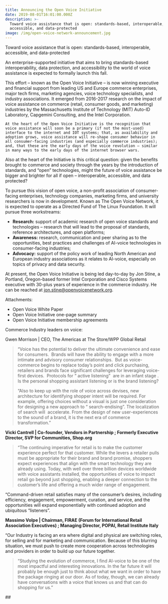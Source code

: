 ```yaml
---
title: Announcing the Open Voice Initiative
date: 2019-08-01T16:01:00.000Z
description: >-
  Toward voice assistance that is open: standards-based, interoperable,
  accessible, and data-protected
image: /img/open-voice-network-announcement.jpg
---
```

Toward voice assistance that is open: standards-based, interoperable, accessible, and data-protected

An enterprise-supported initiative that aims to bring standards-based interoperability, data protection, and accessibility to the world of voice assistance is expected to formally launch this fall.

This effort – known as the Open Voice Initiative – is now winning executive and financial support from leading US and Europe commerce enterprises, major tech firms, marketing agencies, voice technology specialists, and industry associations. It emerged from 2016-2017 research on the impact of  voice assistance on commerce (retail, consumer goods, and marketing) industries by the Massachusetts Institute of Technology (MIT) Auto-ID Laboratory, Capgemini Consulting, and the Intel Corporation.  

```
At the heart of the Open Voice Initiative is the recognition that voice assistance will soon be a primary (if not the most-used) interface to the internet and IOT systems; that, as availability and adoption grows, voice assistance will re-shape consumer behavior in all consumer-facing industries (and especially commerce industries); and, that these are the early days of the voice revolution – similar in many ways to the early days of the internet browser wars.
```

Also at the heart of the Initiative is this critical question: given the benefits brought to commerce and society through the years by the introduction of standards, and “open” technologies, might the future of voice assistance be bigger and brighter for all if open – interoperable, accessible, and data protected?

To pursue this vision of open voice, a non-profit association of consumer-facing enterprises, technology companies, marketing firms, and university researchers is now in development.  Known as The Open Voice Network, it is expected to operate as a Directed Fund of The Linux Foundation.  It will pursue three workstreams:  

* **Research:** support of academic research of open voice standards and technologies – research that will lead to the proposal of standards, reference architectures, and open platforms;
* **Awareness:** research, communication and peer sharing as to the opportunities, best practices and challenges of AI-voice technologies in consumer-facing industries;  
* **Advocacy:** support of the policy work of leading North American and European industry associations as it relates to AI-voice, especially on topics of privacy and data security. 

At present, the Open Voice Initiative is being led day-to-day by Jon Stine, a Portland, Oregon-based former Intel Corporation and Cisco Systems executive with 30-plus years of experience in the commerce industry. He can be reached at jon.stine@openvoicenetwork.org. 

Attachments:

* Open Voice White Paper
* Open Voice Initiative one-page summary
* Open Voice Initiative membership agreements 

Commerce Industry leaders on voice: 

Gwen Morrison
 | CEO, The Americas at The Store/WPP Global Retail 

> “Voice has the potential to deliver the ultimate convenience and ease for consumers.  Brands will have the ability to engage with a more intimate and advisory consumer relationships.  But as voice-commerce begins to replace today’s point and click purchasing, retailers and brands face significant challenges for leveraging voice-first devices.  Protocols for “ active listening”  are in an infant stage . Is the personal shopping assistant listening or is the brand listening?
>
> “Also to keep up with the role of voice across devises, new architecture for identifying shopper intent will be required. For example, offering choices without a visual is just one consideration for designing a new approach to “ search-endising”. The localization of search will  accelerate. From the design of new user-experiences to the sound of a brand, it is the next era of commerce transformation.”

**Vicki Cantrell
 | Co-founder, Vendors in Partnership
; Formerly Executive Director, SVP for Communities, Shop.org**

> “The continuing imperative for retail is to make the customer experience perfect for that customer. While the levers a retailer pulls must be appropriate for their brand and brand promise, shoppers expect experiences that align with the smart technology they are already using. Today, with well over three billion devices worldwide with voice assistants installed, the opportunities of voice to impact retail go beyond just shopping, enabling a deeper connection to the customer’s life and offering a much wider range of engagement. 

“Command-driven retail satisfies many of the consumer’s desires, including efficiency, engagement, empowerment, curation, and service, and the opportunities will expand exponentially with continued adoption and ubiquitous “listeners”.

**Massimo Volpe
 | Chairman, FIRAE (Forum for International Retail Association Executives)
; Managing Director, POPAI, Retail Institute Italy**

>

“Our Industry is facing an era where digital and physical are switching roles, for selling and for marketing and communication. Because of this blurring situation, we must push to create more cooperation across technologies and providers in order to build up our future together.

> “Studying the evolution of commerce, I find AI-voice to be one of the most impactful and interesting innovations. In the far future it will probably be enough just to think about what we want in order to have the package ringing at our door. As of today, though, we can already have conversations with a voice that knows us and that can do shopping for us.”

\##
